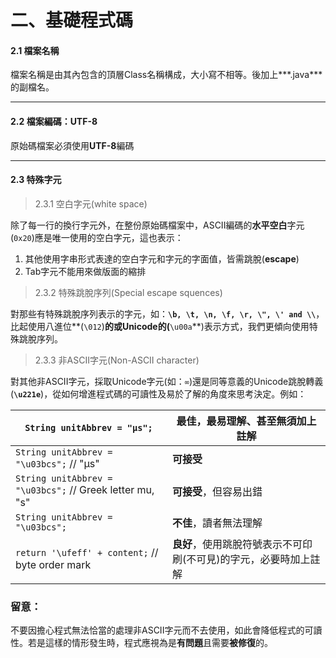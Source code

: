# 二、基礎程式碼




#### **2.1 檔案名稱**

檔案名稱是由其內包含的頂層Class名稱構成，大小寫不相等。後加上***.java***的副檔名。



---
#### **2.2 檔案編碼：UTF-8**
原始碼檔案必須使用**UTF-8**編碼



---
#### **2.3 特殊字元**
>2.3.1  空白字元(white space)

除了每一行的換行字元外，在整份原始碼檔案中，ASCII編碼的**水平空白**字元(```0x20```)應是唯一使用的空白字元，這也表示：
1. 其他使用字串形式表達的空白字元和字元的字面值，皆需跳脫(**escape**)
1. Tab字元不能用來做版面的縮排


>2.3.2 特殊跳脫序列(Special escape squences)

對那些有特殊跳脫序列表示的字元，如：**```\b, \t, \n, \f, \r, \", \' and \\```**，比起使用八進位**(```\012```)**的或Unicode的(**```\u00a```**)表示方式，我們更傾向使用特殊跳脫序列。


>2.3.3 非ASCII字元(Non-ASCII character)

對其他非ASCII字元，採取Unicode字元(如：```∞```)還是同等意義的Unicode跳脫轉義(**```\u221e```**)，從如何增進程式碼的可讀性及易於了解的角度來思考決定。例如：

|```String unitAbbrev = "μs";```|**最佳**，最易理解、甚至無須加上註解|
| -- | -- |
| ```String unitAbbrev = "\u03bcs";``` // "μs" | **可接受** |
| ```String unitAbbrev = "\u03bcs";``` // Greek letter mu, "s" | **可接受**，但容易出錯 |
| ```String unitAbbrev = "\u03bcs";``` | **不佳**，讀者無法理解 |
| ```return '\ufeff' + content;``` // byte order mark | **良好**，使用跳脫符號表示不可印刷(不可見)的字元，必要時加上註解 |


### **留意：**
不要因擔心程式無法恰當的處理非ASCII字元而不去使用，如此會降低程式的可讀性。若是這樣的情形發生時，程式應視為是**有問題**且需要**被修復**的。

